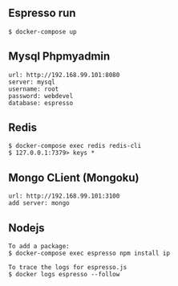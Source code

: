 ## Espresso run

    $ docker-compose up

## Mysql Phpmyadmin

    url: http://192.168.99.101:8080 
    server: mysql
    username: root
    password: webdevel
    database: espresso

## Redis

    $ docker-compose exec redis redis-cli
    $ 127.0.0.1:7379> keys *

## Mongo CLient (Mongoku)

    url: http://192.168.99.101:3100
    add server: mongo

## Nodejs

    To add a package:
    $ docker-compose exec espresso npm install ip

    To trace the logs for espresso.js
    $ docker logs espresso --follow


